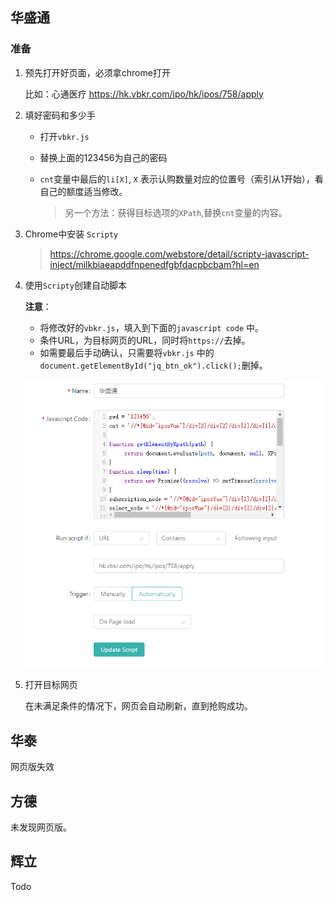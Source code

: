 ## 华盛通

### 准备

1. 预先打开好页面，必须拿chrome打开 

     比如：心通医疗
     https://hk.vbkr.com/ipo/hk/ipos/758/apply

     

2. 填好密码和多少手  
   
   * 打开`vbkr.js`
   
   * 替换上面的123456为自己的密码
   
   * `cnt`变量中最后的`li[X]`,  `X` 表示认购数量对应的位置号（索引从1开始），看自己的额度适当修改。
   
     > 另一个方法：获得目标选项的`XPath`,替换`cnt`变量的内容。
   
3. Chrome中安装 `Scripty`

    > https://chrome.google.com/webstore/detail/scripty-javascript-inject/milkbiaeapddfnpenedfgbfdacpbcbam?hl=en

4. 使用`Scripty`创建自动脚本

    **注意**：
    
    * 将修改好的`vbkr.js`，填入到下面的`javascript code` 中。
    * 条件URL，为目标网页的URL，同时将`https://`去掉。
    * 如需要最后手动确认，只需要将`vbkr.js` 中的`document.getElementById("jq_btn_ok").click();`删掉。
    
    ![scripty_vbk](images/scripty_vbkr.png)

5. 打开目标网页

    在未满足条件的情况下，网页会自动刷新，直到抢购成功。

    

## 华泰

网页版失效



## 方德

未发现网页版。



## 辉立

Todo

